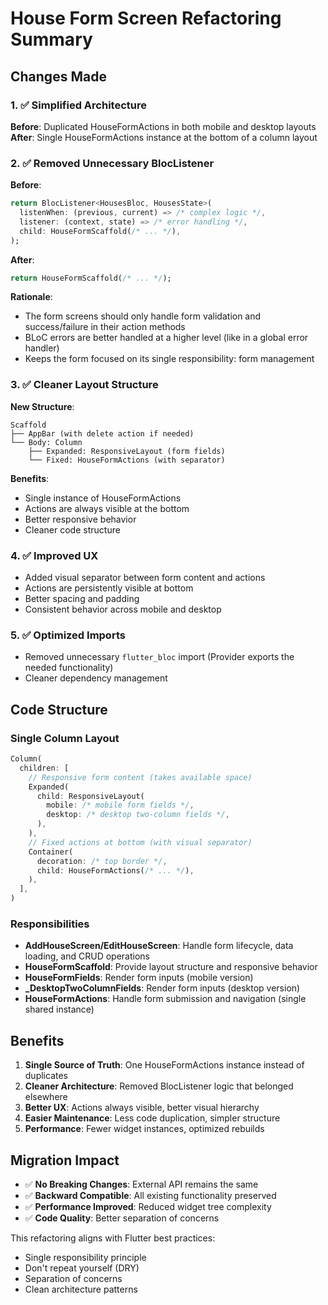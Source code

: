# House Form Screen Refactoring Summary

## Changes Made

### 1. ✅ **Simplified Architecture**

**Before**: Duplicated HouseFormActions in both mobile and desktop layouts
**After**: Single HouseFormActions instance at the bottom of a column layout

### 2. ✅ **Removed Unnecessary BlocListener**

**Before**:

```dart
return BlocListener<HousesBloc, HousesState>(
  listenWhen: (previous, current) => /* complex logic */,
  listener: (context, state) => /* error handling */,
  child: HouseFormScaffold(/* ... */),
);
```

**After**:

```dart
return HouseFormScaffold(/* ... */);
```

**Rationale**:

- The form screens should only handle form validation and success/failure in their action methods
- BLoC errors are better handled at a higher level (like in a global error handler)
- Keeps the form focused on its single responsibility: form management

### 3. ✅ **Cleaner Layout Structure**

**New Structure**:

```
Scaffold
├── AppBar (with delete action if needed)
└── Body: Column
    ├── Expanded: ResponsiveLayout (form fields)
    └── Fixed: HouseFormActions (with separator)
```

**Benefits**:

- Single instance of HouseFormActions
- Actions are always visible at the bottom
- Better responsive behavior
- Cleaner code structure

### 4. ✅ **Improved UX**

- Added visual separator between form content and actions
- Actions are persistently visible at bottom
- Better spacing and padding
- Consistent behavior across mobile and desktop

### 5. ✅ **Optimized Imports**

- Removed unnecessary `flutter_bloc` import (Provider exports the needed functionality)
- Cleaner dependency management

## Code Structure

### Single Column Layout

```dart
Column(
  children: [
    // Responsive form content (takes available space)
    Expanded(
      child: ResponsiveLayout(
        mobile: /* mobile form fields */,
        desktop: /* desktop two-column fields */,
      ),
    ),
    // Fixed actions at bottom (with visual separator)
    Container(
      decoration: /* top border */,
      child: HouseFormActions(/* ... */),
    ),
  ],
)
```

### Responsibilities

- **AddHouseScreen/EditHouseScreen**: Handle form lifecycle, data loading, and CRUD operations
- **HouseFormScaffold**: Provide layout structure and responsive behavior
- **HouseFormFields**: Render form inputs (mobile version)
- **\_DesktopTwoColumnFields**: Render form inputs (desktop version)
- **HouseFormActions**: Handle form submission and navigation (single shared instance)

## Benefits

1. **Single Source of Truth**: One HouseFormActions instance instead of duplicates
2. **Cleaner Architecture**: Removed BlocListener logic that belonged elsewhere
3. **Better UX**: Actions always visible, better visual hierarchy
4. **Easier Maintenance**: Less code duplication, simpler structure
5. **Performance**: Fewer widget instances, optimized rebuilds

## Migration Impact

- ✅ **No Breaking Changes**: External API remains the same
- ✅ **Backward Compatible**: All existing functionality preserved
- ✅ **Performance Improved**: Reduced widget tree complexity
- ✅ **Code Quality**: Better separation of concerns

This refactoring aligns with Flutter best practices:

- Single responsibility principle
- Don't repeat yourself (DRY)
- Separation of concerns
- Clean architecture patterns
